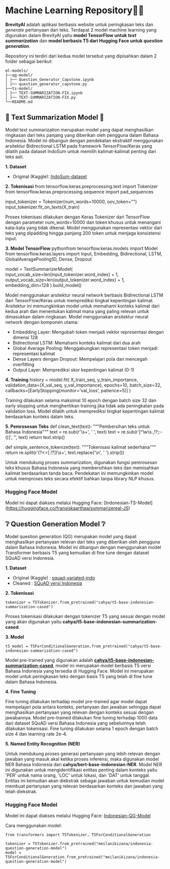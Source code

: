 # Machine Learning Repository🤖🧠
**BrevityAI** adalah aplikasi berbasis website untuk peringkasan teks dan <i>generate</i> pertanyaan dari teks. Terdapat 2 model machine learning yang digunakan dalam BrevityAI yaitu **model TensorFlow untuk <i>text summarization</i>** dan **model berbasis T5 dari Hugging Face untuk <i>question generation</i>**.

Repository ini terdiri dari kedua model tersebut yang dipisahkan dalam 2 folder sebagai berikut:
```
ml-models/
├──qg-model/
│ ├── Question_Generator_Capstone.ipynb
│ ├── question_generator_capstone.py
├──ts-model/
│ ├── TEXT-SUMMARIZATION-FIX.ipynb
│ ├── TEXT-SUMMARIZATION-FIX.py
└──README.md
```

## 📑 Text Summarization Model 📑
Model text summarization merupakan model yang dapat menghasilkan ringkasan dari teks panjang yang diberikan oleh pengguna dalam Bahasa Indonesia. Model ini dibangun dengan pendekatan ekstraktif menggunakan arsitektur Bidirectional LSTM pada framework TensorFlow/Keras yang dilatih pada dataset IndoSum untuk memilih kalimat-kalimat penting dari teks asli.

**1. Dataset**
- Original (Kaggle): [IndoSum-dataset](https://www.kaggle.com/datasets/linkgish/indosum)

**2. Tokenisasi**
from tensorflow.keras.preprocessing.text import Tokenizer
from tensorflow.keras.preprocessing.sequence import pad_sequences

input_tokenizer = Tokenizer(num_words=10000, oov_token="<OOV>")
input_tokenizer.fit_on_texts(X_train)

Proses tokenisasi dilakukan dengan Keras Tokenizer dari TensorFlow dengan parameter num_words=10000 dan token khusus <OOV> untuk menangani kata-kata yang tidak dikenal. Model menggunakan representasi vektor dari teks yang dipadding hingga panjang 200 token untuk menjaga konsistensi input.

**3. Model TensorFlow**
pythonfrom tensorflow.keras.models import Model
from tensorflow.keras.layers import Input, Embedding, Bidirectional, LSTM, GlobalAveragePooling1D, Dense, Dropout

model = TextSummarizerModel(
    input_vocab_size=len(input_tokenizer.word_index) + 1,
    output_vocab_size=len(output_tokenizer.word_index) + 1,
    embedding_dim=128
).build_model()

Model menggunakan arsitektur neural network berbasis Bidirectional LSTM dari TensorFlow/Keras untuk memprediksi tingkat kepentingan kalimat. Arsitektur ini memungkinkan model untuk memahami konteks kalimat dari kedua arah dan menentukan kalimat mana yang paling relevan untuk dimasukkan dalam ringkasan.
Model menggunakan arsitektur neural network dengan komponen utama:

- Embedding Layer: Mengubah token menjadi vektor representasi dengan dimensi 128
- Bidirectional LSTM: Memahami konteks kalimat dari dua arah
- Global Average Pooling: Menggabungkan representasi token menjadi representasi kalimat
- Dense Layers dengan Dropout: Mempelajari pola dan mencegah overfitting
- Output Layer: Memprediksi skor kepentingan kalimat (0-1)

**4. Training**
history = model.fit(
    X_train_seq, y_train_importance,
    validation_data=(X_val_seq, y_val_importance),
    epochs=10, 
    batch_size=32,
    callbacks=[EarlyStopping(monitor='val_loss', patience=5)]
)

Training dilakukan selama maksimal 10 epoch dengan batch size 32 dan early stopping untuk menghentikan training jika tidak ada peningkatan pada validation loss. Model dilatih untuk memprediksi tingkat kepentingan kalimat berdasarkan konteks dalam teks.

**5. Pemrosesan Teks**
def clean_text(text):
    """Pembersihan teks untuk Bahasa Indonesia"""
    text = re.sub(r'\s+', ' ', text)
    text = re.sub(r'[^\w\s.,!?;:\-()]', '', text)
    return text.strip()
    
def simple_sentence_tokenize(text):
    """Tokenisasi kalimat sederhana"""
    return re.split(r'(?<=[.!?])\s+', text.replace('\n', ' ').strip())
    
Untuk mendukung proses summarization, digunakan fungsi pemrosesan teks khusus Bahasa Indonesia yang membersihkan teks dan memisahkan kalimat berdasarkan tanda baca. Pendekatan ini memungkinkan model untuk memproses teks secara efektif bahkan tanpa library NLP khusus.

### Hugging Face Model
Model ini dapat diakses melalui Hugging Face: [Indonesian-TS-Model]
(https://huggingface.co/fransiskaarthaa/summarizereal-JS)

## ❔ Question Generation Model ❔
Model question generation (QG) merupakan model yang dapat menghasilkan pertanyaan relevan dari teks yang diberikan oleh pengguna dalam Bahasa Indonesia. Model ini dibangun dengan menggunakan model Transformer berbasis T5 yang kemudian di fine tune dengan dataset SQuAD versi Indonesia.

**1. Dataset**
   - Original (Kaggle) : [squad-variated-indo](https://www.kaggle.com/datasets/mintupsidup/squad-variated-indo)
   - Cleaned : [SQuAD versi Indonesia](https://drive.google.com/file/d/1rAdHLIQJBijlcugcWhAWj_NgP-qe1raW/view?usp=sharing)
     
**2. Tokenisasi**
   ```
   tokenizer = T5Tokenizer.from_pretrained("cahya/t5-base-indonesian-summarization-cased")
   ```
   Proses tokenisasi dilakukan dengan tokenizer T5 yang sesuai dengan model yang akan digunakan yaitu **cahya/t5-base-indonesian-summarization-cased**.
   
**3. Model**
   ```
   t5_model = T5ForConditionalGeneration.from_pretrained("cahya/t5-base-indonesian-summarization-cased")
   ```
   Model pre-trained yang digunakan adalah **[cahya/t5-base-indonesian-summarization-cased](https://huggingface.co/cahya/t5-base-indonesian-summarization-cased)**, model ini merupakan model berbasis T5 versi Bahasa Indonesia yang tersedia di Hugging Face. Model ini merupakan model untuk peringkasan teks dengan basis T5 yang telah di fine tune dalam Bahasa Indonesia.

**4. Fine Tuning**

Fine tuning dilakukan terhadap model pre-trained agar model dapat mempelajari pola antara konteks, pertanyaan dan jawaban sehingga dapat menghasilkan pertanyaan yang relevan dengan konteks sesuai dengan jawabannya. Model pre-trained dilakukan fine tuning terhadap 1000 data dari dataset SQuAD versi Bahasa Indonesia yang sebelumnya telah dilakukan tokenisasi. Fine tuning dilakukan selama 1 epoch dengan batch size 4 dan learning rate 2e-4.

**5. Named Entity Recognition (NER)**

Untuk mendukung proses generasi pertanyaan yang lebih relevan dengan jawaban yang masuk akal ketika proses inferensi, maka digunakan model NER Bahasa Indonesia dari **cahya/bert-base-indonesian-NER**. Model NER ini digunakan untuk mengidentifikasi entitas penting dalam konteks yaitu 'PER' untuk nama orang, 'LOC' untuk lokasi, dan 'DAT' untuk tanggal. Entitas ini kemudian akan diekstrak sebagai jawaban untuk kemudian model membuat pertanyaan yang relevan berdasarkan konteks dan jawaban yang telah diekstrak.

### Hugging Face Model
Model ini dapat diakses melalui Hugging Face: [Indonesian-QG-Model](https://huggingface.co/meilanikizana/indonesia-question-generation-model)

Cara menggunakan model:
```
from transformers import T5Tokenizer, T5ForConditionalGeneration

tokenizer = T5Tokenizer.from_pretrained("meilanikizana/indonesia-question-generation-model")
model = T5ForConditionalGeneration.from_pretrained("meilanikizana/indonesia-question-generation-model")
```

